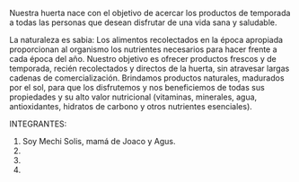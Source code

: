 Nuestra huerta nace con el objetivo de acercar los productos de temporada a todas las personas que desean disfrutar de una vida sana y saludable.

La naturaleza es sabia:
Los alimentos recolectados en la época apropiada proporcionan al organismo los nutrientes necesarios para hacer frente a cada época del año.
Nuestro objetivo es ofrecer productos frescos y de temporada, recién recolectados y directos de la huerta, sin atravesar largas cadenas de comercialización. 
Brindamos productos naturales, madurados por el sol, para que los disfrutemos y nos beneficiemos de todas sus propiedades y su alto valor nutricional (vitaminas, minerales, agua, antioxidantes, hidratos de carbono y otros nutrientes esenciales).

INTEGRANTES:

1) Soy Mechi Solis, mamá de Joaco y Agus.  
2) 
3)
4)





